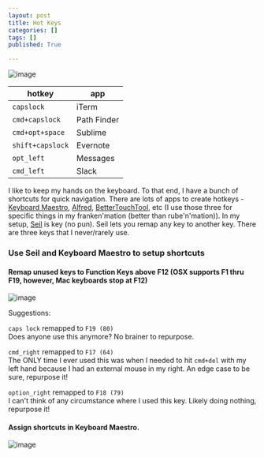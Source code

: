 ```yaml
---
layout: post
title: Hot Keys
categories: []
tags: []
published: True

---
```


![image](https://cloud.githubusercontent.com/assets/12622205/7895860/d776ae68-0671-11e5-83bb-b6c29a97d6b5.png)

|**hotkey** | **app**|
|---------------------|---------------|
|`capslock`| iTerm|
|`cmd+capslock`| Path Finder|
|`cmd+opt+space`| Sublime|
|`shift+capslock`| Evernote|
|`opt_left`| Messages|
|`cmd_left`| Slack|

<!-- |`opt-r`| help file| -->

I like to keep my hands on the keyboard. To that end, I have a bunch of shortcuts for quick navigation. There are lots of apps to create hotkeys - [Keyboard Maestro](http://www.keyboardmaestro.com/main/), [Alfred](http://www.alfredapp.com/), [BetterTouchTool](http://www.bettertouchtool.net/), etc (I use those three for specific things in my franken'mation (better than rube'n'mation)). In my setup, [Seil](https://pqrs.org/osx/karabiner/seil.html.en) is key (no pun). Seil lets you remap any key to another key. There are three keys that I never/rarely use.

### Use Seil and Keyboard Maestro to setup shortcuts

#### Remap unused keys to Function Keys above F12 (OSX supports F1 thru F19, however, Mac keyboards stop at F12)

![image](https://cloud.githubusercontent.com/assets/12622205/7895643/9fa2d7c8-0667-11e5-9f44-4f3ac9d9bfd9.png)

Suggestions:

`caps lock` remapped to `F19 (80)`<br>
Does anyone use this anymore? No brainer to repurpose.

`cmd_right` remapped to `F17 (64)`<br>
The ONLY time I ever used this was when I needed to hit `cmd+del` with my left hand because I had an external mouse in my right. An edge case to be sure, repurpose it!

`option_right` remapped to `F18 (79)`<br>
I can't think of any circumstance where I used this key. Likely doing nothing, repurpose it!


#### Assign shortcuts in Keyboard Maestro.

![image](https://cloud.githubusercontent.com/assets/12622205/7895639/78b57328-0667-11e5-9e09-42d7ca2f1bea.png)



